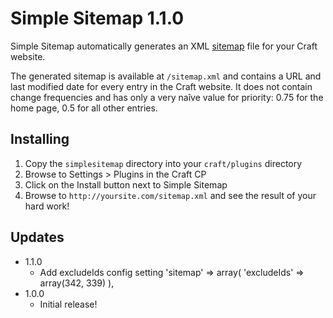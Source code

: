 # Simple Sitemap 1.1.0

Simple Sitemap automatically generates an XML [sitemap](http://www.sitemaps.org/) file for
your Craft website.

The generated sitemap is available at `/sitemap.xml` and contains a URL and last modified
date for every entry in the Craft website. It does not contain change frequencies and has
only a very naîve value for priority: 0.75 for the home page, 0.5 for all other entries.

## Installing

1. Copy the `simplesitemap` directory into your `craft/plugins` directory
2. Browse to Settings > Plugins in the Craft CP
3. Click on the Install button next to Simple Sitemap
4. Browse to `http://yoursite.com/sitemap.xml` and see the result of your hard work!

## Updates

* 1.1.0
	* Add excludeIds config setting
  	'sitemap' => array(
          'excludeIds' => array(342, 339)
     	),
* 1.0.0
	* Initial release!
